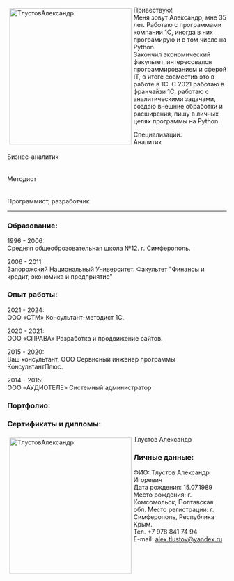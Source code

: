 
<a href="https://ibb.co/6gnKTpT"><img src="https://i.ibb.co/BqzhQ7Q/2024-08-22-114658.png" alt="ТлустовАлександр" border="0" width="280" height="312" align="left" 
  vspace="5" hspace="5"/></a> 

Привествую!  
Меня зовут Александр, мне 35 лет. 
Работаю с программами компании 1С, иногда в них програмирую и в том числе на Python.     
Закончил экономический факультет, интересовался программированием и сферой IT, в итоге совместив это в работе в 1C. 
С 2021 работаю в франчайзи 1С, работаю с аналитическими задачами, создаю внешние обработки и расширения, пишу в личных целях программы на Python. 

Специализации:
<br/>Аналитик<br/> 
<br/>Бизнес-аналитик<br/>    
<br/>Методист<br/>  
<br/>Программист, разработчик<br/>  

---

### Образование:
1996 - 2006:  
Средняя общеоброзовательная школа №12. г. Симферополь. 

2006 - 2011:    
Запорожский Национальный Университет. Факультет "Финансы и кредит, экономика и предприятие"

### Опыт работы:
2021 - 2024:  
ООО «СТМ» 
Консультант-методист 1С.

2020 - 2021:  
ООО «СПРАВА»
Разработка и продвижение сайтов.

2015 - 2020:  
Ваш консультант, ООО
Сервисный инженер программы КонсультантПлюс.

2014 - 2015:  
ООО «АУДИОТЕЛЕ»
Системный администратор

### Портфолио:



### Сертификаты и дипломы:
Тлустов Александр
<a href="https://ibb.co/6gnKTpT"><img src="https://i.ibb.co/BqzhQ7Q/2024-08-22-114658.png" alt="ТлустовАлександр" border="0" width="280" height="312" align="left" 
  vspace="5" hspace="5"/></a>


### Личные данные:
ФИО: Тлустов Александр Игоревич  
Дата рождения: 15.07.1989     
Место рождения: г. Комсомольск, Полтавская обл. 
Место регистрации: г. Симферополь, Республика Крым.  
Тел. +7 978 841 74 94  
E-mail: alex.tlustov@yandex.ru
